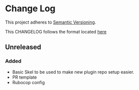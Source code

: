 # Change Log
This project adheres to [Semantic Versioning](http://semver.org/).

This CHANGELOG follows the format located [here](https://github.com/sensu-plugins/community/blob/master/HOW_WE_CHANGELOG.md)

## Unreleased
### Added
- Basic Skel to be used to make new plugin repo setup easier.
- PR template
- Rubocop config
